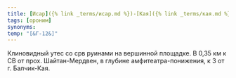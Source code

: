 ```yaml
---
title: [Исар]({% link _terms/исар.md %})-[Кая]({% link _terms/кая.md %})
tags: [ороним]
synonyms:
temp: "[&Г-12&]"
---
```


Клиновидный утес со срв руинами на вершинной площадке. В 0,35 км к СВ от прох.
Шайтан-Мердвен, в глубине амфитеатра-понижения, к З от г. Балчик-Кая.
